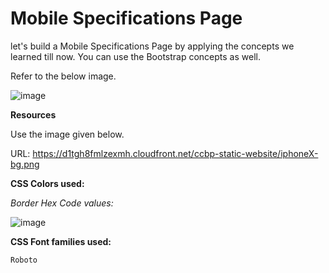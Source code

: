 # Mobile Specifications Page

let's build a Mobile Specifications Page by applying the concepts we learned till now. You can use the Bootstrap concepts as well.

Refer to the below image.

![image](https://user-images.githubusercontent.com/90957976/136033008-8ed095a0-4770-47c7-b2ac-a5116773379f.png)


**Resources**

Use the image given below.

URL: https://d1tgh8fmlzexmh.cloudfront.net/ccbp-static-website/iphoneX-bg.png

**CSS Colors used:**

_Border Hex Code values:_

![image](https://user-images.githubusercontent.com/90957976/136033300-0d0c0789-d9ac-4486-83ef-6c6728ae1e05.png)

**CSS Font families used:**

    Roboto
